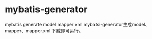 # mybatis-generator
mybatis generate model mapper xml
mybatsi-generator生成model、mapper、mapper.xml
下载即可运行。
